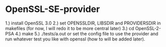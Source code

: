 # OpenSSL-SE-provider

1.) install OpenSSL 3.0
2.) set OPENSSLDIR, LIBSDIR and PROVIDERSDIR in makefiles (for now, I will redo it to be more central later)
3.) cd OpenSSL-2-PSA
4.) make
5.) ./tests/a.out or set the config file to use the provider and run whatever test you like with openssl (how to will be added later).
